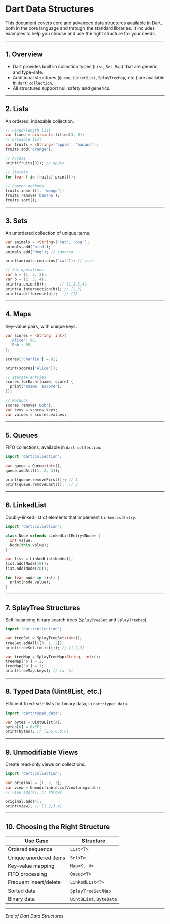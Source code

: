 # Dart Data Structures

This document covers core and advanced data structures available in Dart, both in the core language and through the standard libraries. It includes examples to help you choose and use the right structure for your needs.

---

## 1. Overview

- Dart provides built-in collection types (`List`, `Set`, `Map`) that are generic and type-safe.
- Additional structures (`Queue`, `LinkedList`, `SplayTreeMap`, etc.) are available in `dart:collection`.
- All structures support null safety and generics.

---

## 2. Lists

An ordered, indexable collection.

```dart
// Fixed-length list
var fixed = List<int>.filled(3, 0);
// Growable list
var fruits = <String>['apple', 'banana'];
fruits.add('orange');

// Access
print(fruits[0]); // apple

// Iterate
for (var f in fruits) print(f);

// Common methods
fruits.insert(1, 'mango');
fruits.remove('banana');
fruits.sort();
```

---

## 3. Sets

An unordered collection of unique items.

```dart
var animals = <String>{'cat', 'dog'};
animals.add('bird');
animals.add('dog'); // ignored

print(animals.contains('cat')); // true

// Set operations
var a = {1, 2, 3};
var b = {2, 3, 4};
print(a.union(b));      // {1,2,3,4}
print(a.intersection(b)); // {2,3}
print(a.difference(b));   // {1}
```

---

## 4. Maps

Key–value pairs, with unique keys.

```dart
var scores = <String, int>{
  'Alice': 90,
  'Bob': 85,
};

scores['Charlie'] = 92;

print(scores['Alice']);

// Iterate entries
scores.forEach((name, score) {
  print('$name: $score');
});

// Methods
scores.remove('Bob');
var keys = scores.keys;
var values = scores.values;
```

---

## 5. Queues

FIFO collections, available in `dart:collection`.

```dart
import 'dart:collection';

var queue = Queue<int>();
queue.addAll([1, 2, 3]);

print(queue.removeFirst()); // 1
print(queue.removeLast());  // 3
```

---

## 6. LinkedList

Doubly-linked list of elements that implement `LinkedListEntry`.

```dart
import 'dart:collection';

class Node extends LinkedListEntry<Node> {
  int value;
  Node(this.value);
}

var list = LinkedList<Node>();
list.add(Node(10));
list.add(Node(20));

for (var node in list) {
  print(node.value);
}
```

---

## 7. SplayTree Structures

Self-balancing binary search trees (`SplayTreeSet` and `SplayTreeMap`).

```dart
import 'dart:collection';

var treeSet = SplayTreeSet<int>();
treeSet.addAll([3, 1, 2]);
print(treeSet.toList()); // [1,2,3]

var treeMap = SplayTreeMap<String, int>();
treeMap['b'] = 2;
treeMap['a'] = 1;
print(treeMap.keys); // (a, b)
```

---

## 8. Typed Data (Uint8List, etc.)

Efficient fixed-size lists for binary data, in `dart:typed_data`.

```dart
import 'dart:typed_data';

var bytes = Uint8List(4);
bytes[0] = 0xFF;
print(bytes); // [255,0,0,0]
```

---

## 9. Unmodifiable Views

Create read-only views on collections.

```dart
import 'dart:collection';

var original = [1, 2, 3];
var view = UnmodifiableListView(original);
// view.add(4); // throws

original.add(4);
print(view); // [1,2,3,4]
```

---

## 10. Choosing the Right Structure

| Use Case               | Structure             |
|------------------------|-----------------------|
| Ordered sequence       | `List<T>`             |
| Unique unordered items | `Set<T>`              |
| Key–value mapping      | `Map<K, V>`           |
| FIFO processing        | `Queue<T>`            |
| Frequent insert/delete | `LinkedList<T>`       |
| Sorted data            | `SplayTreeSet`/`Map`  |
| Binary data            | `Uint8List`, `ByteData` |

---

*End of Dart Data Structures*

